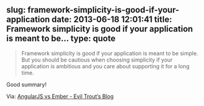 slug: framework-simplicity-is-good-if-your-application
date: 2013-06-18 12:01:41
title: Framework simplicity is good if your application is meant to be...
type: quote
---

> Framework simplicity is good if your application is meant to be simple. But you should be cautious when choosing simplicity if your application is ambitious and you care about supporting it for a long time.

Good summary!

 Via: [AngularJS vs Ember - Evil Trout’s Blog](http://eviltrout.com/2013/06/15/ember-vs-angular.html)
